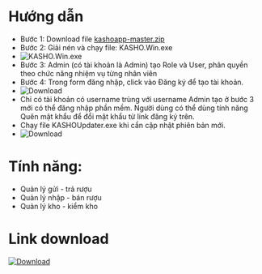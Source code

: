 # Hướng dẫn
- Bước 1: Download file  [kashoapp-master.zip](https://github.com/dongocquy/kashoapp/archive/master.zip)
- Bước 2: Giải nén và chạy file: KASHO.Win.exe
- ![KASHO.Win.exe](https://github.com/dongocquy/kashoapp/blob/master/Images/kasho.win.exe.png?raw=true)
- Bước 3: Admin (có tài khoản là Admin) tạo Role và User, phân quyền theo chức năng nhiệm vụ từng nhân viên
- Bước 4: Trong form đăng nhập, click vào Đăng ký để tạo tài khoản. 
- ![Download](https://github.com/dongocquy/kashoapp/blob/master/Images/loginform.png?raw=true)
- Chỉ có tài khoản có username trùng với username Admin tạo ở bước 3 mới có thể đăng nhập phần mềm. Người dùng có thể dùng tính năng Quên mật khẩu để đổi mật khẩu từ link đăng ký trên.
- Chạy file KASHOUpdater.exe khi cần cập nhật phiên bản mới.
- ![Download](https://github.com/dongocquy/kashoapp/blob/master/Images/KASHOUpdater.png?raw=true)
# Tính năng:
  - Quản lý gửi - trả rượu
  - Quản lý nhập - bán rượu
  - Quản lý kho - kiểm kho
# Link download
[![Download](https://images-na.ssl-images-amazon.com/images/I/418eAHsdh0L.png)](https://github.com/dongocquy/kashoapp/archive/master.zip)